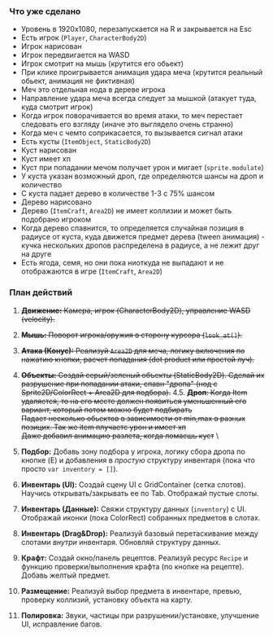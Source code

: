 ### Что уже сделано

- Уровень в 1920х1080, перезапускается на R и закрывается на Esc
- Есть игрок (`Player`, `CharacterBody2D`)
- Игрок нарисован
- Игрок передвигается на WASD
- Игрок смотрит на мышь (крутится его обьект)
- При клике проигрывается анимация удара меча (крутится реальный обьект, анимация не фиктивная)
- Меч это отдельная нода в дереве игрока
- Направление удара меча всегда следует за мышкой (атакует туда, куда смотрит игрок)
- Когда игрок поворачивается во время атаки, то меч перестает следовать его взгляду (иначе это выглядело очень странно)
- Когда меч с чемто соприкасается, то вызывается сигнал атаки
- Есть кусты (`ItemObject`, `StaticBody2D`)
- Куст нарисован
- Куст имеет хп
- Куст при попадании мечом получает урон и мигает (`sprite.modulate`)
- У куста указан возможный дроп, где определяются шансы на дроп и количество
- С куста падает дерево в количестве 1-3 с 75% шансом
- Дерево нарисовано
- Дерево (`ItemCraft`, `Area2D`) не имеет коллизии и может быть подобрано игроком
- Когда дерево спавнится, то определяется случайная позиция в радиусе от куста, куда движется предмет дерева (tween анимация) - кучка нескольких дропов распределена в радиусе, а не лежит друг на друге
- Есть ягода, семя, но они пока ниоткуда не выпадают и не отображаются в игре (`ItemCraft`, `Area2D`)

### План действий

1. ~~**Движение:** Камера, игрок (CharacterBody2D), управление WASD (velocity).~~
2. ~~**Мышь:** Поворот игрока/оружия в сторону курсора (`look_at()`).~~
3. ~~**Атака (Конус):** Реализуй `Area2D` для меча, логику включения по нажатию кнопки, расчет попадания (dot product или простой луч).~~
4. ~~**Объекты:** Создай серый/зеленый объекты (StaticBody2D). Сделай их разрушение при попадании атаки, спавн "дропа" (нод с Sprite2D/ColorRect + Area2D для подбора).~~
   4.5. ~~**Дроп**: Когда Item удаляется, то на его месте должен появиться уменьшенный его вариант, который потом можно будет подбирать~~ \
   ~~Падает несколько обьектов в зависимости от min,max в разных позицих. Так же item плучаетс урон и имеет хп~~ \
   ~~Даже добавил анимацию разлета, когда ломаешь куст~~ \

5. **Подбор:** Добавь зону подбора у игрока, логику сбора дропа по кнопке (E) и добавления в *простую* структуру инвентаря (пока что просто `var inventory = []`).
6. **Инвентарь (UI):** Создай сцену UI с GridContainer (сетка слотов). Научись открывать/закрывать ее по Tab. Отображай пустые слоты.
7. **Инвентарь (Данные):** Свяжи структуру данных (`inventory`) с UI. Отображай иконки (пока ColorRect) собранных предметов в слотах.
8. **Инвентарь (Drag&Drop):** Реализуй базовый перетаскивание между слотами *внутри* инвентаря. Обновляй структуру данных.
9. **Крафт:** Создай окно/панель рецептов. Реализуй ресурс `Recipe` и функцию проверки/выполнения крафта (по кнопке на рецепте). Добавь желтый предмет.
10. **Размещение:** Реализуй выбор предмета в инвентаре, превью, проверку коллизий, установку объекта на карту.
11. **Полировка:** Звуки, частицы при разрушении/установке, улучшение UI, исправление багов.
